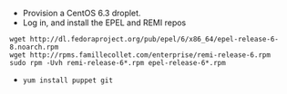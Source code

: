 * Provision a CentOS 6.3 droplet.
* Log in, and install the EPEL and REMI repos

```
wget http://dl.fedoraproject.org/pub/epel/6/x86_64/epel-release-6-8.noarch.rpm
wget http://rpms.famillecollet.com/enterprise/remi-release-6.rpm
sudo rpm -Uvh remi-release-6*.rpm epel-release-6*.rpm
```

* ``yum install puppet git``